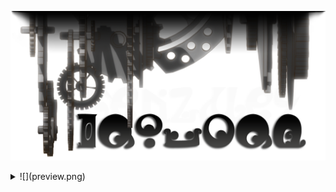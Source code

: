 [![](preview.png)](https://github.com/GenZmeY)

<details>
  <summary>![](preview.png)</summary>
 ## HEAD
</details>
